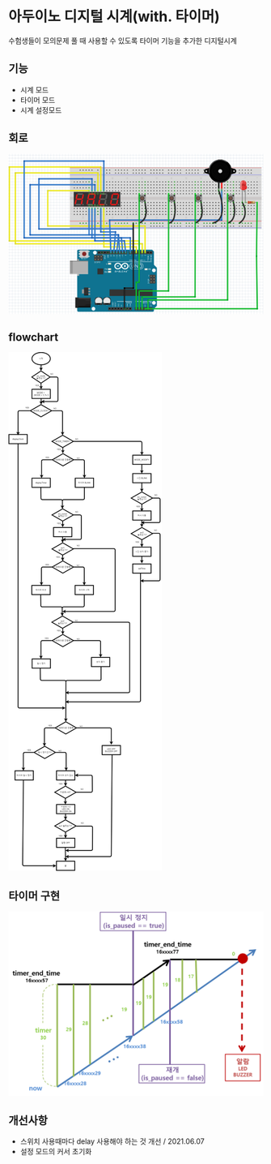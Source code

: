 # 아두이노 디지털 시계(with. 타이머)
수험생들이 모의문제 풀 때 사용할 수 있도록 타이머 기능을 추가한 디지털시계

## 기능
- 시계 모드
- 타이머 모드
- 시계 설정모드

## 회로
![circuit](./img/circuit.png)

## flowchart
![flowchart](./img/flowchart.png)

## 타이머 구현
![timer](./img/timer_theory.png)

## 개선사항
- 스위치 사용때마다 delay 사용해야 하는 것 개선 / 2021.06.07
- 설정 모드의 커서 초기화
